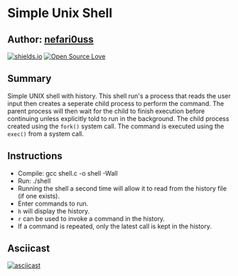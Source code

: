 # Simple Unix Shell

## Author: [nefari0uss](https://www.github.com/nefari0uss)

[![shields.io](https://img.shields.io)](https://img.shields.io/badge/language-C-orange.svg)
[![Open Source Love](https://badges.frapsoft.com/os/mit/mit.svg?v=102)](https://github.com/ellerbrock/open-source-badge/)
 
## Summary
Simple UNIX shell with history. This shell run's a process that reads the user input then creates a seperate child process to perform the command. 
The parent process will then wait for the child to finish execution before continuing unless explicitly told to run in the background. The child process
created using the `fork()` system call. The command is executed using the `exec()` from a system call.

## Instructions
* Compile: gcc shell.c -o shell -Wall 
* Run: ./shell 
* Running the shell a second time will allow it to read from the history file (if one exists).
* Enter commands to run.
* `h` will display the history.
* `r` can be used to invoke a command in the history. 
* If a command is repeated, only the latest call is kept in the history.

## Asciicast
[![asciicast](https://asciinema.org/a/37yxcsctn5azwugeq0md9012v.png)](https://asciinema.org/a/37yxcsctn5azwugeq0md9012v)
